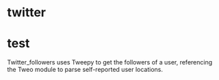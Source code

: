 # twitter

<h1>test</h1>
Twitter_followers uses Tweepy to get the followers of a user, referencing the Tweo module to parse self-reported user locations.
